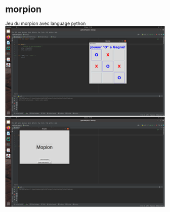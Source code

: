 # morpion
Jeu du morpion avec language python
![alt text](https://github.com/Amassi06/morpion/blob/main/morpion1.png)
![alt text](https://github.com/Amassi06/morpion/blob/main/morpion2.png)
